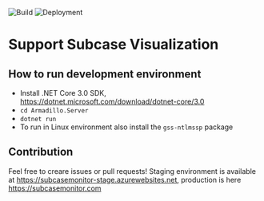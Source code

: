 ![Build](https://dev.azure.com/smalltalker/SubcaseMonitor/_apis/build/status/Continuous%20Integration)
![Deployment](https://vsrm.dev.azure.com/smalltalker/_apis/public/Release/badge/ebe36ad3-0e8c-4cce-beac-0fdd6f13c497/1/3)


# Support Subcase Visualization

## How to run development environment
* Install .NET Core 3.0 SDK, https://dotnet.microsoft.com/download/dotnet-core/3.0
* `cd Armadillo.Server`
* `dotnet run`
* To run in Linux environment also install the `gss-ntlmssp` package

## Contribution
Feel free to creare issues or pull requests! Staging environment is available at https://subcasemonitor-stage.azurewebsites.net, production is here https://subcasemonitor.com 